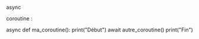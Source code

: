 async

coroutine :

async def ma_coroutine():
    print("Début")
    await autre_coroutine()
    print("Fin")